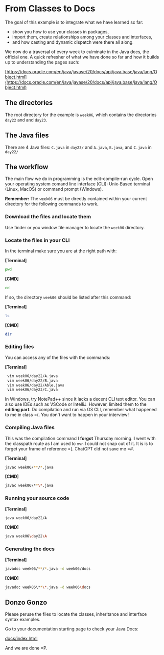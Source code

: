 # From Classes to Docs

The goal of this example is to integrate what we have learned so far:
 - show you how to use your classes in packages,
 - import them, create relationships among your classes and interfaces,
 -  and how casting and dynamic dispatch were there all along.

We now do a traversal of every week to culminate in the Java docs, the official one. A quick refresher of what we have done so far and how it builds up to understanding the pages such:

[https://docs.oracle.com/en/java/javase/20/docs/api/java.base/java/lang/Object.html](https://docs.oracle.com/en/java/javase/20/docs/api/java.base/java/lang/Object.html)

## The directories

The root directory for the example is `week06`, which contains the directories `day22` and and `day23`.

## The Java files

There are 4 Java files: `C.java` in `day23/` and `A.java`, `B.java`, and `C.java` in `day22/`

## The workflow

The main flow we do in programming is the edit-compile-run cycle. Open your operating system comand line interface (CLI): Unix-Based terminal (Linux, MacOS) or command prompt (Windows).

**Remember:** The `week06` must be directly contained within your current directory for the following commands to work.

### Download the files and locate them

Use finder or you window file manager to locate the `week06` directory.

### Locate the files in your CLI
In the terminal make sure you are at the right path with:

**[Terminal]** 
```sh
pwd
```

**[CMD]** 
```sh
cd
```

If so, the directory `week06` should be listed after this command:

**[Terminal]** 

```sh
ls
```

**[CMD]** 

```sh
dir
```

### Editing files

You can access any of the files with the commands:

**[Terminal]** 

```sh
 vim week06/day22/A.java
 vim week06/day22/B.java
 vim week06/day22/Able.java
 vim week06/day23/C.java
```
In Windows, try NotePad++ since it lacks a decent CLI text editor. You can also use IDEs such as VSCode or IntelliJ. However, limited them to the **editing part**. Do compilation and run via OS CLI, remember what happened to me in class =(. You don't want to happen in your interview!

### Compiling Java files

This was the compilation command I **forgot** Thursday morning. I went with the classpath route as I am used to `mvn` I could not snap out of it. It is is to forget your frame of reference =(. ChatGPT did not save me =#.

**[Terminal]** 
```sh
javac week06/**/*.java
```

**[CMD]** 
```sh
javac week06\**\*.java
```

### Running your source code

**[Terminal]** 

```sh
java week06/day22/A
```

**[CMD]** 

```sh
java week06\day22\A
```

### Generating the docs

**[Terminal]** 

```sh
javadoc week06/**/*.java -d week06/docs
```

**[CMD]** 

```sh
javadoc week06\**\*.java -d week06\docs
```

## Donzo Gonzo

Please peruse the files to locate the classes, inheritance and interface syntax examples.

Go to your documentation starting page to check your Java Docs:

 [docs/index.html](https://luminaxster.github.io/java/gmu/cs211/2024/spring/in-class/code/week06/docs/index.html)

And we are done =P. 
